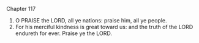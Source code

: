 

Chapter 117

1. O PRAISE the LORD, all ye nations: praise him, all ye people.
2. For his merciful kindness is great toward us: and the truth of the LORD endureth for ever.  Praise ye the LORD.

